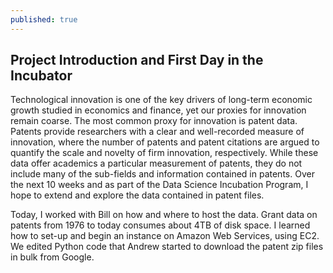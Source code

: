 ```yaml
---
published: true
---
```


## Project Introduction and First Day in the Incubator
Technological innovation is one of the key drivers of long-term economic growth studied in economics and finance, yet our proxies for innovation remain coarse.  The most common proxy for innovation is patent data.  Patents provide researchers with a clear and well-recorded measure of innovation, where the number of patents and patent citations are argued to quantify the scale and novelty of firm innovation, respectively.  While these data offer academics a particular measurement of patents, they do not include
many of the sub-fields and information contained in patents.  Over the next 10 weeks and as part of the Data Science Incubation Program, I hope to extend and explore the data contained in patent files.

Today, I worked with Bill on how and where to host the data.  Grant data on patents from 1976 to today consumes about 4TB of disk space.  I learned how to set-up and begin an instance on Amazon Web Services, using EC2.  We edited Python code that Andrew started to download the patent zip files in bulk from Google.